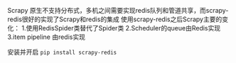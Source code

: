 Scrapy 原生不支持分布式，多机之间需要实现redis队列和管道共享，而scrapy-redis很好的实现了Scrapy和redis的集成
使用scrapy-redis之后Scrapy主要的变化：
1.使用RedisSpider类替代了Spider类
2.Scheduler的queue由Redis实现
3.item pipeline 由redis实现

安装并开启 ```pip install scrapy-redis```
